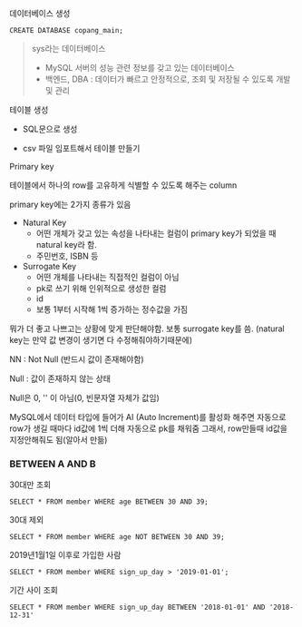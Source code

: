 데이터베이스 생성

```mysql
CREATE DATABASE copang_main;
```



> sys라는 데이터베이스
>
> - MySQL 서버의 성능 관련 정보를 갖고 있는 데이터베이스
> - 백엔드, DBA : 데이터가 빠르고 안정적으로, 조회 및 저장될 수 있도록 개발 및 관리



테이블 생성

- SQL문으로 생성

- csv 파일 임포트해서 테이블 만들기

  



Primary key

테이블에서 하나의 row를 고유하게 식별할 수 있도록 해주는 column

primary key에는 2가지 종류가 있음

- Natural Key
  - 어떤 개체가 갖고 있는 속성을 나타내는 컬럼이 primary key가 되었을 때 natural key라 함.
  - 주민번호, ISBN 등
- Surrogate Key
  - 어떤 개체를 나타내는 직접적인 컬럼이 아님
  - pk로 쓰기 위해 인위적으로 생성한 컬럼
  - id
  - 보통 1부터 시작해 1씩 증가하는 정수값을 가짐

뭐가 더 좋고 나쁘고는 상황에 맞게 판단해야함. 보통 surrogate key를 씀. (natural key는 만약 값 변경이 생기면 다 수정해줘야하기때문에)



NN : Not Null (반드시 값이 존재해야함)

Null : 값이 존재하지 않는 상태

Null은 0, '' 이 아님(0, 빈문자열 자체가 값임)



MySQL에서 데이터 타입에 들어가 AI (Auto Increment)를 활성화 해주면 자동으로 row가 생길 때마다 id값에 1씩 더해 자동으로 pk를 채워줌
그래서, row만들때 id값을 지정안해줘도 됨(알아서 만듦)







### BETWEEN A AND B

30대만 조회

```mysql
SELECT * FROM member WHERE age BETWEEN 30 AND 39;
```

30대 제외

```mysql
SELECT * FROM member WHERE age NOT BETWEEN 30 AND 39;
```



2019년1월1일 이후로 가입한 사람

```mysql
SELECT * FROM member WHERE sign_up_day > '2019-01-01';
```



기간 사이 조회

```mysql
SELECT * FROM member WHERE sign_up_day BETWEEN '2018-01-01' AND '2018-12-31'
```









